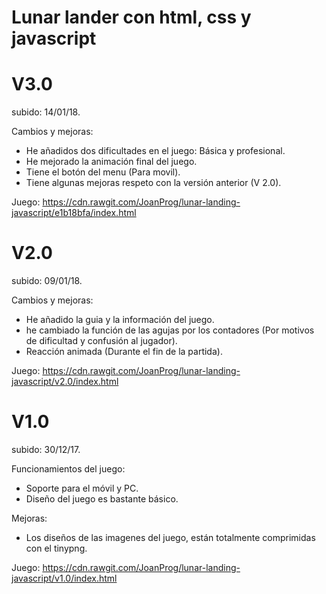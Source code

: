 # Lunar lander con html, css y javascript


# V3.0
subido: 14/01/18.

Cambios y mejoras: 
* He añadidos dos dificultades en el juego: Básica y profesional.
* He mejorado la animación final del juego.
* Tiene el botón del menu (Para movil).
* Tiene algunas mejoras respeto con la versión anterior (V 2.0).

Juego: https://cdn.rawgit.com/JoanProg/lunar-landing-javascript/e1b18bfa/index.html

# V2.0
subido: 09/01/18.

Cambios y mejoras: 
* He añadido la guia y la información del juego.
* he cambiado la función de las agujas por los contadores (Por motivos de dificultad y confusión al jugador). 
* Reacción animada (Durante el fin de la partida). 

Juego: https://cdn.rawgit.com/JoanProg/lunar-landing-javascript/v2.0/index.html

# V1.0
subido: 30/12/17.

Funcionamientos del juego:
* Soporte para el móvil y PC.
* Diseño del juego es bastante básico. 

Mejoras:
* Los diseños de las imagenes del juego, están totalmente comprimidas con el tinypng.  

Juego: https://cdn.rawgit.com/JoanProg/lunar-landing-javascript/v1.0/index.html
